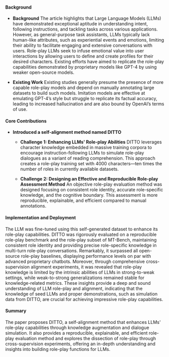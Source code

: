 #### Background
- **Background**
The article highlights that Large Language Models (LLMs) have demonstrated exceptional aptitude in understanding intent, following instructions, and tackling tasks across various applications. However, as general-purpose task assistants, LLMs typically lack human-like attributes, such as experiential events and emotions, limiting their ability to facilitate engaging and extensive conversations with users. Role-play LLMs seek to infuse emotional value into user interactions by allowing users to define and create profiles for their desired characters. Existing efforts have aimed to replicate the role-play capabilities demonstrated by proprietary models like GPT-4 by using weaker open-source models.

- **Existing Work**
Existing studies generally presume the presence of more capable role-play models and depend on manually annotating large datasets to build such models. Imitation models are effective at emulating GPT-4’s style but struggle to replicate its factual accuracy, leading to increased hallucination and are also bound by OpenAI’s terms of use.

#### Core Contributions
- **Introduced a self-alignment method named DITTO**
    - **Challenge 1: Enhancing LLMs' Role-play Abilities**
        DITTO leverages character knowledge embedded in massive training corpora to encourage instruction-following LLMs to simulate role-play dialogues as a variant of reading comprehension. This approach creates a role-play training set with 4000 characters—ten times the number of roles in currently available datasets.

    - **Challenge 2: Designing an Effective and Reproducible Role-play Assessment Method**
        An objective role-play evaluation method was designed focusing on consistent role identity, accurate role-specific knowledge, and the cognitive boundary. This assessment is more reproducible, explainable, and efficient compared to manual annotations.

#### Implementation and Deployment
The LLM was fine-tuned using this self-generated dataset to enhance its role-play capabilities. DITTO was rigorously evaluated on a reproducible role-play benchmark and the role-play subset of MT-Bench, maintaining consistent role identity and providing precise role-specific knowledge in multi-turn role-play conversations. Remarkably, it surpassed all open-source role-play baselines, displaying performance levels on par with advanced proprietary chatbots. Moreover, through comprehensive cross-supervision alignment experiments, it was revealed that role-play knowledge is limited by the intrinsic abilities of LLMs in strong-to-weak settings, while weak-to-strong generalizations remained stable for knowledge-related metrics. These insights provide a deep and sound understanding of LLM role-play and alignment, indicating that the knowledge of seed LLMs and proper demonstrations, such as simulation data from DITTO, are crucial for achieving impressive role-play capabilities.

#### Summary
The paper proposes DITTO, a self-alignment method that enhances LLMs' role-play capabilities through knowledge augmentation and dialogue simulation. It also provides a reproducible, explainable, and efficient role-play evaluation method and explores the dissection of role-play through cross-supervision experiments, offering an in-depth understanding and insights into building role-play functions for LLMs.